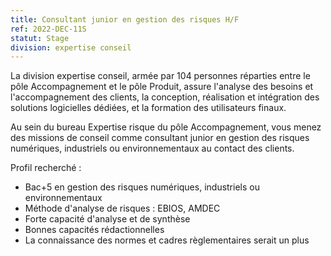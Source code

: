 ```yaml
---
title: Consultant junior en gestion des risques H/F
ref: 2022-DEC-11S
statut: Stage
division: expertise conseil
---
```

La division expertise conseil, armée par 104 personnes réparties entre le pôle
Accompagnement et le pôle Produit, assure l'analyse des besoins et
l'accompagnement des clients, la conception, réalisation et intégration des
solutions logicielles dédiées, et la formation des utilisateurs finaux.

Au sein du bureau Expertise risque du pôle Accompagnement, vous menez des
missions de conseil comme consultant junior en gestion des risques numériques,
industriels ou environnementaux au contact des clients.

Profil recherché :

- Bac+5 en gestion des risques numériques, industriels ou environnementaux
- Méthode d'analyse de risques : EBIOS, AMDEC
- Forte capacité d'analyse et de synthèse
- Bonnes capacités rédactionnelles
- La connaissance des normes et cadres règlementaires serait un plus
